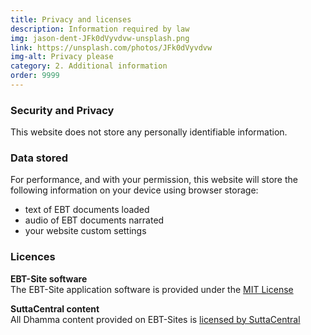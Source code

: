 ```yaml
---
title: Privacy and licenses
description: Information required by law
img: jason-dent-JFk0dVyvdvw-unsplash.png
link: https://unsplash.com/photos/JFk0dVyvdvw
img-alt: Privacy please
category: 2. Additional information
order: 9999
---
```


### Security and Privacy

This website does not store any personally identifiable information.

### Data stored

For performance, and with your permission,
this website will store the following information on your device
using browser storage:

* text of EBT documents loaded
* audio of EBT documents narrated
* your website custom settings

### Licences

**EBT-Site software**  
The EBT-Site application software is provided under the
[MIT License](https://github.com/sc-voice/sc-voice_net/blob/main/LICENSE)

**SuttaCentral content**  
All Dhamma content provided on EBT-Sites is 
[licensed by SuttaCentral](https://suttacentral.net/licensing)
